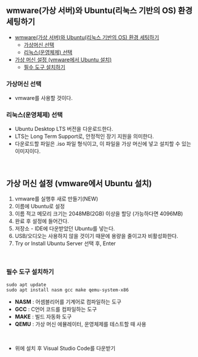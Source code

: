 ## wmware(가상 서버)와 Ubuntu(리눅스 기반의 OS) 환경 세팅하기

- [wmware(가상 서버)와 Ubuntu(리눅스 기반의 OS) 환경 세팅하기](#wmware가상-서버와-ubuntu리눅스-기반의-os-환경-세팅하기)
  - [가상머신 선택](#가상머신-선택)
  - [리눅스(운영체제) 선택](#리눅스운영체제-선택)
- [가상 머신 설정 (vmware에서 Ubuntu 설치)](#가상-머신-설정-vmware에서-ubuntu-설치)
  - [필수 도구 설치하기](#필수-도구-설치하기)

### 가상머신 선택
- vmware를 사용할 것이다.

### 리눅스(운영체제) 선택
- Ubuntu Desktop LTS 버전을 다운로드한다.
- LTS는 Long Term Support로, 안정적인 장기 지원을 의미한다.
- 다운로드할 파일은 .iso 파일 형식이고, 이 파일을 가상 머신에 넣고 설치할 수 있는 이미지이다.


<br>

## 가상 머신 설정 (vmware에서 Ubuntu 설치)
1. vmware를 실행후 새로 만들기(NEW)
2. 이름에 Ubuntu로 설정
3. 이름 적고 메모리 크기는 2048MB(2GB) 이상을 할당 (가능하다면 4096MB)
4. 완료 후 설정에 들어간다.
5. 저장소 - IDE에 다운받았던 Ubuntu를 넣는다.
6. USB/오디오는 사용하지 않을 것이기 때문에 용량을 줄이고자 비활성화한다.
7. Try or Install Ubuntu Server 선택 후, Enter     

<br>

### 필수 도구 설치하기
```
sudo apt update
sudo apt install nasm gcc make qemu-system-x86
```
- **NASM** : 어셈블리어를 기계어로 컴파일하는 도구
- **GCC** : C언어 코드를 컴파일하는 도구
- **MAKE** : 빌드 자동화 도구
- **QEMU** : 가상 머신 에뮬레이터, 운영체제를 테스트할 때 사용

<br>

- 위에 설치 후 Visual Studio Code를 다운받기